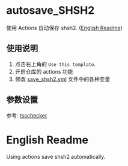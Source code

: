 # autosave_SHSH2
使用 Actions 自动保存 shsh2. ([English Readme](./README.md#english-readme))

## 使用说明
1. 点击右上角的 `Use this template`.
2. 开启仓库的 actions 功能
3. 修改 [save_shsh2.yml](./.github/workflows/save_shsh2.yml) 文件中的各种变量


## 参数设置
参考: [tsschecker](https://github.com/1Conan/tsschecker#help)


# English Readme
Using actions save shsh2 automatically.

